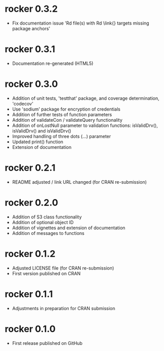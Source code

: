 rocker 0.3.2
========

* Fix documentation issue 'Rd file(s) with Rd \link{} targets missing package anchors'

rocker 0.3.1
========

* Documentation re-generated (HTML5)

rocker 0.3.0
========

* Addition of unit tests, 'testthat' package, and coverage determination, 'codecov'
* Use 'sodium' package for encryption of credentials
* Addition of further tests of function parameters
* Addition of validateCon / validateQuery functionality
* Addition of onLostNull parameter to validation functions: isValidDrv(), isValidDrv() and isValidDrv()
* Improved handling of three dots (...) parameter
* Updated print() function
* Extension of documentation

rocker 0.2.1
========

* README adjusted / link URL changed (for CRAN re-submission)

rocker 0.2.0
========

* Addition of S3 class functionality
* Addition of optional object ID
* Addition of vignettes and extension of documentation
* Addition of messages to functions

rocker 0.1.2
========

* Adjusted LICENSE file (for CRAN re-submission)
* First version published on CRAN

rocker 0.1.1
========

* Adjustments in preparation for CRAN submission

rocker 0.1.0
========

* First release published on GitHub
